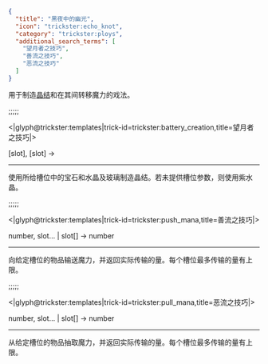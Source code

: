 ```json
{
  "title": "黑夜中的幽光",
  "icon": "trickster:echo_knot",
  "category": "trickster:ploys",
  "additional_search_terms": [
    "望月者之技巧",
    "善流之技巧",
    "恶流之技巧"
  ]
}
```

用于制造[晶结](^trickster:items/knots)和在其间转移魔力的戏法。

;;;;;

<|glyph@trickster:templates|trick-id=trickster:battery_creation,title=望月者之技巧|>

[slot], [slot] ->

---

使用所给槽位中的宝石和水晶及玻璃制造晶结。若未提供槽位参数，则使用紫水晶。

;;;;;

<|glyph@trickster:templates|trick-id=trickster:push_mana,title=善流之技巧|>

number, slot... | slot[] -> number

---

向给定槽位的物品输送魔力，并返回实际传输的量。每个槽位最多传输的量有上限。

;;;;;

<|glyph@trickster:templates|trick-id=trickster:pull_mana,title=恶流之技巧|>

number, slot... | slot[] -> number

---

从给定槽位的物品抽取魔力，并返回实际传输的量。每个槽位最多传输的量有上限。
